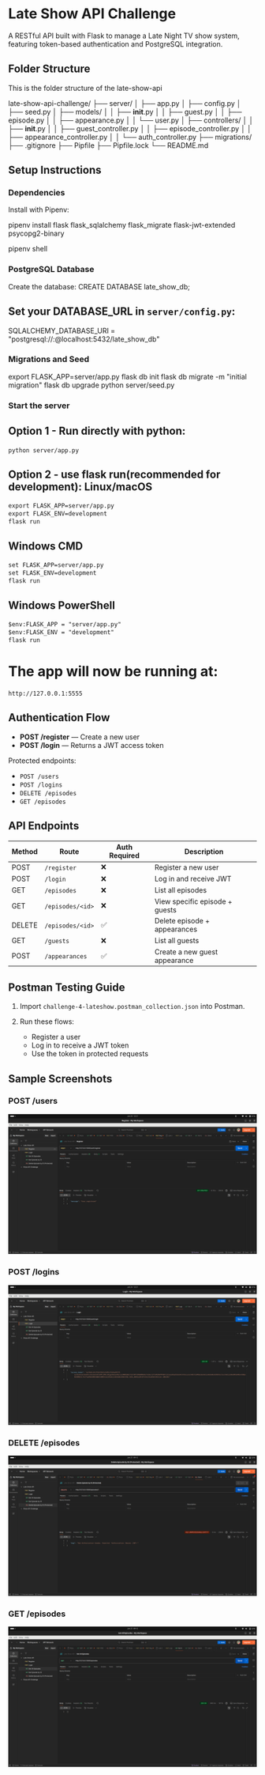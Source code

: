 
# Late Show API Challenge

A RESTful API built with Flask to manage a Late Night TV show system, featuring token-based authentication and PostgreSQL integration.

## Folder Structure

This is the folder structure of the late-show-api

late-show-api-challenge/
├── server/
│   ├── app.py
│   ├── config.py
│   ├── seed.py
│   ├── models/
│   │   ├── __init__.py
│   │   ├── guest.py
│   │   ├── episode.py
│   │   ├── appearance.py
│   │   └── user.py
│   ├── controllers/
│   │   ├── __init__.py
│   │   ├── guest_controller.py
│   │   ├── episode_controller.py
│   │   ├── appearance_controller.py
│   │   └── auth_controller.py
├── migrations/
├── .gitignore
├── Pipfile
├── Pipfile.lock
└── README.md




## Setup Instructions

###  Dependencies

Install with Pipenv:

pipenv install flask flask_sqlalchemy flask_migrate flask-jwt-extended psycopg2-binary

pipenv shell


###  PostgreSQL Database

Create the database:
CREATE DATABASE late_show_db;


## Set your DATABASE_URL in `server/config.py`:


SQLALCHEMY_DATABASE_URI = "postgresql://<user>:<password>@localhost:5432/late_show_db"


### Migrations and Seed

export FLASK_APP=server/app.py
flask db init
flask db migrate -m "initial migration"
flask db upgrade
python server/seed.py

### Start the server

## Option 1 - Run directly with python:

    python server/app.py


## Option 2 - use flask run(recommended for development): Linux/macOS

    export FLASK_APP=server/app.py
    export FLASK_ENV=development
    flask run

## Windows CMD

    set FLASK_APP=server/app.py
    set FLASK_ENV=development
    flask run

## Windows PowerShell

    $env:FLASK_APP = "server/app.py"
    $env:FLASK_ENV = "development"
    flask run

# The app will now be running at:
    http://127.0.0.1:5555



##  Authentication Flow

- **POST /register** — Create a new user
- **POST /login** — Returns a JWT access token

Protected endpoints:

- `POST /users`
- `POST /logins`
- `DELETE /episodes`
- `GET /episodes`



##  API Endpoints

| Method | Route                         | Auth Required | Description                         |
|--------|-------------------------------|---------------- |-----------------------------------|
| POST   | `/register`                  | ❌              | Register a new user                |
| POST   | `/login`                     | ❌              | Log in and receive JWT             |
| GET    | `/episodes`                  | ❌              | List all episodes                  |
| GET    | `/episodes/<id>`             | ❌              | View specific episode + guests     |
| DELETE | `/episodes/<id>`             | ✅              | Delete episode + appearances       |
| GET    | `/guests`                    | ❌              | List all guests                    |
| POST   | `/appearances`               | ✅              | Create a new guest appearance      |



##  Postman Testing Guide

1. Import `challenge-4-lateshow.postman_collection.json` into Postman.
2. Run these flows:

   - Register a user
   - Log in to receive a JWT token
   - Use the token in protected requests



## Sample Screenshots

### POST /users

![GET Episodes](./Screenshots/Screenshot%20from%202025-06-24%2012-21-10.png)

### POST /logins

![POST Appearance](./Screenshots/Screenshot%20from%202025-06-24%2012-21-28.png)

### DELETE /episodes

![DELETE Episode](./Screenshots/Screenshot%20from%202025-06-25%2009-12-07.png)

### GET /episodes

![GET Episodes](./Screenshots/Screenshot%20from%202025-06-25%2009-12-38.png)





